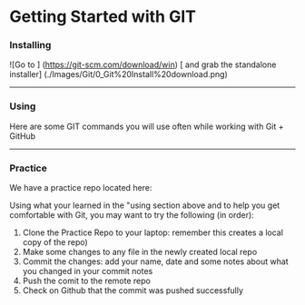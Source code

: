 # Getting Started with GIT


### Installing

![Go to ] (https://git-scm.com/download/win) [ and grab the standalone installer]
(./Images/Git/0_Git%20Install%20download.png)


---

### Using
Here are some GIT commands you will use often while working with Git + GitHub


---

### Practice
We have a practice repo located here:


Using what your learned in the "using section above and to help you get comfortable with Git, you may want to try the following (in order):

1. Clone the Practice Repo to your laptop: remember this creates a local copy of the repo)
2. Make some changes to any file in the newly created local repo
3. Commit the changes: add your name, date and some notes about what you changed in your commit notes
4. Push the comit to the remote repo
5. Check on Github that the commit was pushed successfully